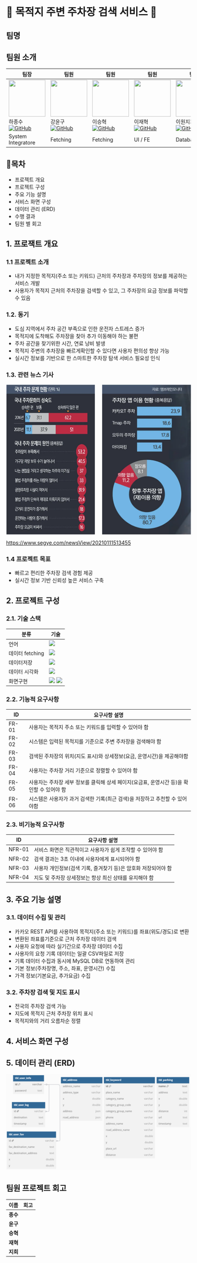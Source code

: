 # 🚗 목적지 주변 주차장 검색 서비스 🚗

## 팀명

## 팀원 소개
| 팀장 | 팀원 | 팀원 | 팀원 | 팀원 |
|------|------|------|------|------|
| <img src="./image/지우.webp" width="100" height="100"> <br> 하종수 [![GitHub](https://img.shields.io/badge/GitHub-181717?style=flat-square&logo=github&logoColor=white)](https://github.com/ha1153) | <img src="./image/고라.png" width="100" height="100"> <br> 강윤구 [![GitHub](https://img.shields.io/badge/GitHub-181717?style=flat-square&logo=github&logoColor=white)](https://github.com/dbsrn09) | <img src="./image/알통.png" width="100" height="100"> <br> 이승혁 [![GitHub](https://img.shields.io/badge/GitHub-181717?style=flat-square&logo=github&logoColor=white)](https://github.com/dreamwars99) | <img src="./image/푸린.png" width="100" height="100"> <br> 이재혁 [![GitHub](https://img.shields.io/badge/GitHub-181717?style=flat-square&logo=github&logoColor=white)](https://github.com/jayHuggie) | <img src="./image/꼬부기.png" width="100" height="100"> <br> 이원지희 [![GitHub](https://img.shields.io/badge/GitHub-181717?style=flat-square&logo=github&logoColor=white)](https://github.com/jinijini20) |
| System Integratore | Fetching | Fetching | UI / FE  | Database |

## :memo:목차
- 프로젝트 개요
- 프로젝트 구성
- 주요 기능 설명
- 서비스 화면 구성
- 데이터 관리 (ERD)
- 수행 결과
- 팀원 별 회고

## 1. 프로잭트 개요
### 1.1 프로젝트 소개
- 내가 지정한 목적지(주소 또는 키워드) 근처의 주차장과 주차장의 정보를 제공하는  서비스 개발
- 사용자가 목적지 근처의 주차장을 검색할 수 있고, 그 주차장의 요금 정보를 파악할 수 있음

### 1.2. 동기
- 도심 지역에서 주차 공간 부족으로 인한 운전자 스트레스 증가
- 목적지에 도착해도 주차장을 찾아 추가 이동해야 하는 불편
- 주차 공간을 찾기위한 시간, 연료 낭비 발생
- 목적지 주변의 추차장을 빠르게확인할 수 있다면 사용자 편의성 향상 가능
- 실시간 정보를 기반으로 한 스마트한 주차장 탐색 서비스 필요성 인식

### 1.3. 관련 뉴스 기사
<div style="display: flex; justify-content: space-between;">
    <img src="./images/problem_chart.png" width="48%" />
    <img src="./images/using_app.png" width="48%" />
</div>

https://www.segye.com/newsView/20210111513455

### 1.4 프로젝트 목표
- 빠르고 편리한 주차장 검색 경험 제공
- 실시간 정보 기반 신뢰성 높은 서비스 구축

## 2. 프로젝트 구성
### 2.1. 기술 스택
| 분류 | 기술 |
|------|------|
| 언어 | <img src="https://img.shields.io/badge/python-3776AB?style=for-the-badge&logo=python&logoColor=white"> |
| 데이터 fetching | <img src="https://img.shields.io/badge/KaKao-Rest%20API-yellow?style=for-the-badge&label=KaKao&color=yellow"> |
| 데이터저장 | <img src="https://img.shields.io/badge/mysql-4479A1?style=for-the-badge&logo=mysql&logoColor=white"> |
| 데이터 시각화 | <img src="https://img.shields.io/badge/pandas-150458?style=for-the-badge&logo=pandas&logoColor=white"> |
| 화면구현 | <img src="https://img.shields.io/badge/streamlit-FF4B4B?style=for-the-badge&logo=streamlit&logoColor=white"> <img src="https://img.shields.io/badge/figma%20-%20purple?style=for-the-badge&logo=figma&logoColor=white&color=purple">|

### 2.2. 기능적 요구사항
|ID|요구사항 설명|
|------|---|
|FR-01|사용자는 목적지 주소 또는 키워드를 입력할 수 있어야 함|
|FR-02|시스템은 입력된 목적지를 기준으로 주변 주차장을 검색해야 함|
|FR-03|검색된 주차장의 위치(지도 표시)와 상세정보(요금, 운영시간)을 제공해야함|
|FR-04|사용자는 주차장 거리 기준으로 정렬할 수 있어야 함|
|FR-05|사용자는 주차장 세부 정보를 클릭해 상세 페이지(요금표, 운영시간 등)을 확인할 수 있어야 함|
|FR-06|시스템은 사용자가 과거 검색한 기록(최근 검색)을 저장하고 추천할 수 있어야함|

### 2.3. 비기능적 요구사항
|ID|요구사항 설명|
|------|---|
|NFR-01|서비스 화면은 직관적이고 사용자가 쉽게 조작할 수 있어야 함|
|NFR-02|검색 결과는 3초 이내에 사용자에게 표시되어야 함|
|NFR-03|사용자 개인정보(검색 기록, 즐겨찾기 등)은 암호화 저장되어야 함|
|NFR-04|지도 및 주차장 상세정보는 항상 최신 상태를 유지해야 함|

## 3. 주요 기능 설명
### 3.1. 데이터 수집 및 관리
- 카카오 REST API를 사용하여 목적지(주소 또는 키워드)를 좌표(위도/경도)로 변환
- 변환된 좌표를기준으로 근처 주차장 데이터 검색
- 사용자 요청에 따라 실기간으로 주차장 데이터 수집
- 사용자의 요청 기록 데이터는 일괄 CSV파일로 저장
- 기록 데이터 수집과 동시에 MySQL DB로 연동하여 관리
- 기본 정보(주차장명, 주소, 좌표, 운영시간) 수집
- 가격 정보(기본요금, 추가요금) 수집

### 3.2. 주차장 검색 및 지도 표시
- 전국의 주차장 검색 가능
- 지도에 목적지 근처 주차장 위치 표시
- 목적지와의 거리 오름차순 정렬

## 4. 서비스 화면 구성

## 5. 데이터 관리 (ERD)
![parking erd](docs/parking_erd.png)

## 팀원 프로젝트 회고
| 이름 | 회고 |
|------|------|
| **종수** | |
| **윤구** | |
| **승혁** | |
| **재혁** | |
| **지희** | |
